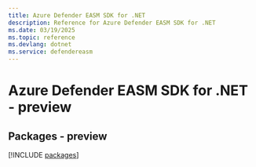 ```yaml
---
title: Azure Defender EASM SDK for .NET
description: Reference for Azure Defender EASM SDK for .NET
ms.date: 03/19/2025
ms.topic: reference
ms.devlang: dotnet
ms.service: defendereasm
---
```

# Azure Defender EASM SDK for .NET - preview
## Packages - preview
[!INCLUDE [packages](defender-easm-index.md)]